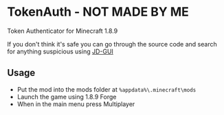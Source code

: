 # TokenAuth - NOT MADE BY ME
Token Authenticator for Minecraft 1.8.9

If you don't think it's safe you can go through the source code and search for anything suspicious using [JD-GUI](https://java-decompiler.github.io/)

## Usage
- Put the mod into the mods folder at `%appdata%\.minecraft\mods`
- Launch the game using 1.8.9 Forge
- When in the main menu press Multiplayer

